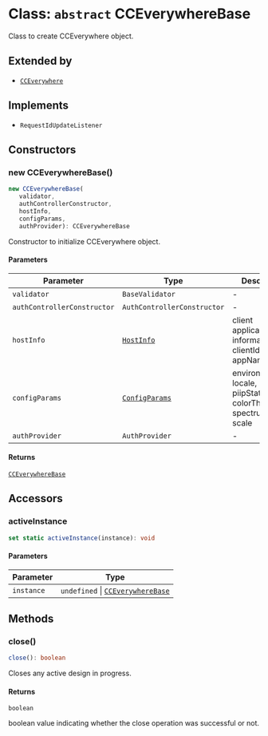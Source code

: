 # Class: `abstract` CCEverywhereBase

Class to create CCEverywhere object.

## Extended by

- [`CCEverywhere`](../../3p/CCEverywhere/classes/CCEverywhere.md)

## Implements

- `RequestIdUpdateListener`

## Constructors

### new CCEverywhereBase()

```ts
new CCEverywhereBase(
   validator, 
   authControllerConstructor, 
   hostInfo, 
   configParams, 
   authProvider): CCEverywhereBase
```

Constructor to initialize CCEverywhere object.

#### Parameters

| Parameter                   | Type                                                                                       | Description                                                       |
| --------------------------- | ------------------------------------------------------------------------------------------ | ----------------------------------------------------------------- |
| `validator`                 | `BaseValidator`                                                                            | -                                                                 |
| `authControllerConstructor` | `AuthControllerConstructor`                                                                | -                                                                 |
| `hostInfo`                  | [`HostInfo`](../../../../shared/src/types/HostInfo.types/type-aliases/host-info/index.md)         | client application information - clientId, appName                |
| `configParams`              | [`ConfigParams`](../../../../shared/src/types/HostInfo.types/type-aliases/config-params/index.md) | environment, locale, piipStatus, colorTheme, spectrumTheme, scale |
| `authProvider`              | `AuthProvider`                                                                             | -                                                                 |

#### Returns

[`CCEverywhereBase`](cc-everywhere-base.md)

## Accessors

### activeInstance

```ts
set static activeInstance(instance): void
```

#### Parameters

| Parameter  | Type                                                     |
| ---------- | -------------------------------------------------------- |
| `instance` | `undefined` \| [`CCEverywhereBase`](cc-everywhere-base.md) |

## Methods

### close()

```ts
close(): boolean
```

Closes any active design in progress.

#### Returns

`boolean`

boolean value indicating whether the close operation was successful or not.
